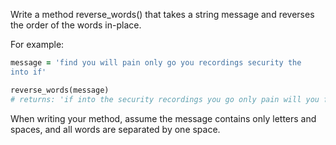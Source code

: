 Write a method reverse_words() that takes a string message and
reverses the order of the words in-place.

For example:
```Ruby
message = 'find you will pain only go you recordings security the
into if'

reverse_words(message)
# returns: 'if into the security recordings you go only pain will you find'
```
When writing your method, assume the message contains only letters and
spaces, and all words are separated by one space.
